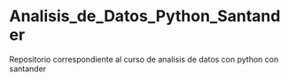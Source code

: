 # Analisis_de_Datos_Python_Santander
Repositorio correspondiente al curso de analisis de datos con python con santander
